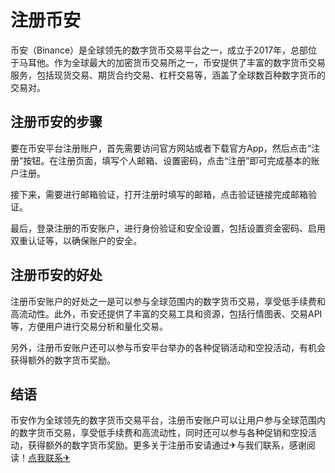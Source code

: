 # 注册币安

币安（Binance）是全球领先的数字货币交易平台之一，成立于2017年，总部位于马耳他。作为全球最大的加密货币交易所之一，币安提供了丰富的数字货币交易服务，包括现货交易、期货合约交易、杠杆交易等，涵盖了全球数百种数字货币的交易对。

## 注册币安的步骤

要在币安平台注册账户，首先需要访问官方网站或者下载官方App，然后点击“注册”按钮。在注册页面，填写个人邮箱、设置密码，点击“注册”即可完成基本的账户注册。

接下来，需要进行邮箱验证，打开注册时填写的邮箱，点击验证链接完成邮箱验证。

最后，登录注册的币安账户，进行身份验证和安全设置，包括设置资金密码、启用双重认证等，以确保账户的安全。

## 注册币安的好处

注册币安账户的好处之一是可以参与全球范围内的数字货币交易，享受低手续费和高流动性。此外，币安还提供了丰富的交易工具和资源，包括行情图表、交易API等，方便用户进行交易分析和量化交易。

另外，注册币安账户还可以参与币安平台举办的各种促销活动和空投活动，有机会获得额外的数字货币奖励。

## 结语

币安作为全球领先的数字货币交易平台，注册币安账户可以让用户参与全球范围内的数字货币交易，享受低手续费和高流动性，同时还可以参与各种促销和空投活动，获得额外的数字货币奖励。更多关于注册币安请通过✈与我们联系，感谢阅读！[点我联系✈](https://ai.k02.cc)
